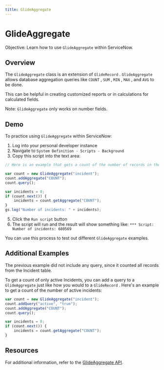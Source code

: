 ```yaml
---
title: GlideAggregate
---
```


# GlideAggregate

Objective: Learn how to use `GlideAggregate` within ServiceNow.

## Overview

The `GlideAggregate` class is an extension of `GlideRecord` . `GlideAggregate` allows database aggregation queries like `COUNT` , `SUM` , `MIN` , `MAX` , and `AVG` to be done.

This can be helpful in creating customized reports or in calculations for calculated fields.

Note: `GlideAggregate` only works on number fields.

## Demo

To practice using `GlideAggregate` within ServiceNow:

1. Log into your personal developer instance
2. Navigate to `System Definition - Scripts - Background`
3. Copy this script into the text area:

```js
// Here is an example that gets a count of the number of records in the Incident table:

var count = new GlideAggregate("incident");
count.addAggregate("COUNT");
count.query();

var incidents = 0;
if (count.next()) {
    incidents = count.getAggregate("COUNT");
}
gs.log("Number of incidents: " + incidents);
```

5. Click the `Run script` button
6. The script will run and the result will show something like: `*** Script: Number of incidents: 680569`

You can use this process to test out different `GlideAggregate` examples.

## Additional Examples

The previous example did not include any query, since it counted all records from the Incident table.

To get a count of only active Incidents, you can add a query to a `GlideAggregate` just like how you would to a `GlideRecord` . Here's an example to get a count of the number of active incidents:

```js
var count = new GlideAggregate("incident");
count.addQuery("active", "true");
count.addAggregate("COUNT");
count.query();

var incidents = 0;
if (count.next()) {
    incidents = count.getAggregate("COUNT");
}
```

## Resources

For additional information, refer to the [GlideAggregate API](https://docs.servicenow.com/bundle/jakarta-application-development/page/app-store/dev_portal/API_reference/glideAggregateScoped/concept/c_GlideAggregateScopedAPI.html).
